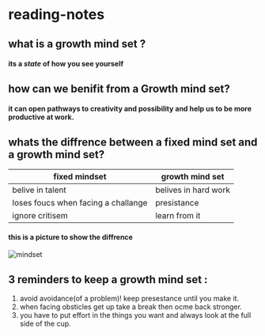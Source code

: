 # reading-notes
## what is a growth mind set ?
#### its a *state* of how you see yourself 
## how can we benifit from a Growth mind set?
#### it can open pathways to creativity and possibility and help us to be more productive at work.
## whats the diffrence between a fixed mind set and a growth mind set?
fixed mindset | growth mind set 
------------- | ---------------
belive in talent | belives in hard work 
loses foucs when facing a challange | presistance 
ignore critisem | learn from it 

#### this is a picture to show the diffrence 
![mindset](https://3kllhk1ibq34qk6sp3bhtox1-wpengine.netdna-ssl.com/wp-content/uploads/NewGrowthMindset2.png)
## 3 reminders to keep a growth mind set :
1. avoid avoidance(of a problem)! keep presestance until you make it.
2. when facing obsticles get up take a break then ocme back stronger. 
3. you have to put effort in the things you want and always look at the full side of the cup.